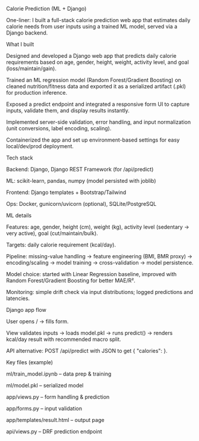 Calorie Prediction (ML + Django)

One-liner: I built a full-stack calorie prediction web app that estimates daily calorie needs from user inputs using a trained ML model, served via a Django backend.

What I built

Designed and developed a Django web app that predicts daily calorie requirements based on age, gender, height, weight, activity level, and goal (loss/maintain/gain).

Trained an ML regression model (Random Forest/Gradient Boosting) on cleaned nutrition/fitness data and exported it as a serialized artifact (.pkl) for production inference.

Exposed a predict endpoint and integrated a responsive form UI to capture inputs, validate them, and display results instantly.

Implemented server-side validation, error handling, and input normalization (unit conversions, label encoding, scaling).

Containerized the app and set up environment-based settings for easy local/dev/prod deployment.

Tech stack

Backend: Django, Django REST Framework (for /api/predict)

ML: scikit-learn, pandas, numpy (model persisted with joblib)

Frontend: Django templates + Bootstrap/Tailwind

Ops: Docker, gunicorn/uvicorn (optional), SQLite/PostgreSQL

ML details

Features: age, gender, height (cm), weight (kg), activity level (sedentary → very active), goal (cut/maintain/bulk).

Targets: daily calorie requirement (kcal/day).

Pipeline: missing-value handling → feature engineering (BMI, BMR proxy) → encoding/scaling → model training → cross-validation → model persistence.

Model choice: started with Linear Regression baseline, improved with Random Forest/Gradient Boosting for better MAE/R².

Monitoring: simple drift check via input distributions; logged predictions and latencies.

Django app flow

User opens / → fills form.

View validates inputs → loads model.pkl → runs predict() → renders kcal/day result with recommended macro split.

API alternative: POST /api/predict with JSON to get { "calories": <number> }.

Key files (example)

ml/train_model.ipynb – data prep & training

ml/model.pkl – serialized model

app/views.py – form handling & prediction

app/forms.py – input validation

app/templates/result.html – output page

api/views.py – DRF prediction endpoint
